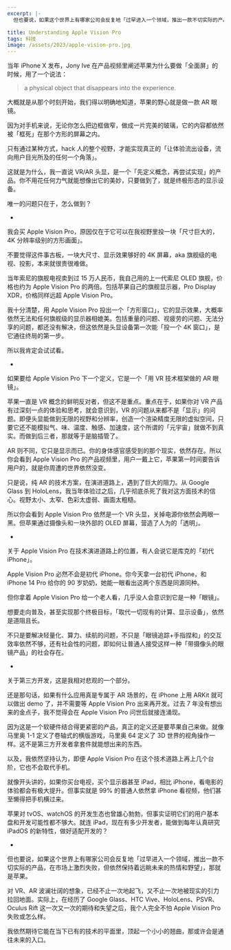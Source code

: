 ```yaml
---
excerpt: |-
  但也要说，如果这个世界上有哪家公司会反复地「过早进入一个领域，推出一款不切实际的产品，在市场上激烈失败，但依然保持着远眺未来的热情和野望」，那就是苹果。

title: Understanding Apple Vision Pro
tags: 科技
image: /assets/2023/apple-vision-pro.jpg
---
```


当年 iPhone X 发布，Jony Ive 在产品视频里阐述苹果为什么要做「全面屏」的时候，用了一个说法：

> a physical object that disappears into the experience.

大概就是从那个时刻开始，我们得以明确地知道，苹果的野心就是做一款 AR 眼镜。

因为对手机来说，无论你怎么把边框做窄，做成一片完美的玻璃，它的内容都依然被「框死」在那个方形的屏幕之内。

只有通过某种方式，hack 人的整个视野，才能实现真正的「让体验流出设备，流向用户目光所及的任何一个角落」。

这就是为什么，我一直说 VR/AR 头显，是一个「先定义概念，再尝试实现」的产品。你不用花任何力气就能想像出它的美妙，只要做到了，就是终极形态的显示设备。

唯一的问题只在于，怎么做到？

-

我会买 Apple Vision Pro，原因仅在于它可以在我视野里投一块「尺寸巨大的，4K 分辨率级别的方形画面」。

不要觉得这件事古板，一块大尺寸、显示效果够好的 4K 屏幕，aka 旗舰级的电视、投影，本来就很贵很难做。

当年索尼的旗舰电视卖到过 15 万人民币，我自己用的上一代索尼 OLED 旗舰，价格也约为 Apple Vision Pro 的两倍。包括苹果自己的旗舰显示器，Pro Display XDR，价格同样远超 Apple Vision Pro。

我十分清楚，用 Apple Vision Pro 投出一个「方形窗口」，它的显示效果，大概率依然无法和任何旗舰级的显示器相媲美。包括重量的问题、视疲劳的问题、无法分享的问题，都还没有解决，但这依然是头显设备第一次能「投一个 4K 窗口」，是它通往终局的第一步。

所以我肯定会试试看。

-

如果要给 Apple Vision Pro 下一个定义，它是一个「用 VR 技术框架做的 AR 眼镜」。

苹果一直是 VR 概念的鲜明反对者，但这不是重点。重点在于，如果你对 VR 产品有过深刻一点的体验和思考，就会意识到，VR 的问题从来都不是「显示」的问题。即便头显能做到无限的视野和分辨率，创造一个渲染精度无限的虚拟空间，只要它还不能模拟气、味、温度、触感、加速度，这个所谓的「元宇宙」就做不到真实。而做到后三者，那就等于是脑插管了。

AR 则不同，它只是显示而已。你的身体感官感受到的那个现实，依然存在。所以你会看到 Apple Vision Pro 的产品视频里，用户一戴上它，苹果第一时间要告诉用户的，就是你周遭的世界依然没变。

只是说，纯 AR 的技术方案，在演进道路上，遇到了巨大的阻力。从 Google Glass 到 HoloLens，我当年体验过之后，几乎彻底杀死了我对这方面技术的信心。视野太小、太窄、色彩太虚弱、画面太粗糙。

所以你会看到 Apple Vision Pro 依然是一个 VR 头显，关掉电源你依然会两眼一黑。但苹果通过摄像头和一块外部的 OLED 屏幕，营造了人为的「透明」。

-

关于 Apple Vision Pro 在技术演进道路上的位置，有人会说它是库克的「初代 iPhone」。

Apple Vision Pro 必然不会是初代 iPhone。你今天拿一台初代 iPhone，和 iPhone 14 Pro 给你的 90 岁奶奶，她能一眼看出这两个东西是同源同种。

但你拿着 Apple Vision Pro 给一个老人看，几乎没人会意识到它是一种「眼镜」。

想要走向普及，甚至实现那个终极目标，「取代一切现有的计算、显示设备」，依然是道阻且长。

不只是要解决轻量化、算力、续航的问题，不只是「眼镜追踪+手指捏和」的交互效率依然不够，还有社会性的问题，即如何让普通人接受这样一种「带摄像头的眼镜产品」的社会存在。

-

关于第三方开发，这是我相对悲观的一个部分。

还是那句话，如果有什么应用真是专属于 AR 场景的，在 iPhone 上用 ARKit 就可以做出 demo 了，并不需要等 Apple Vision Pro 出来再开发。过去 7 年没有想出来的金点子，我不觉得会在 Apple Vision Pro 问世后就接连涌现。

因为这是一个软硬件结合得更紧密的产品，真正的定义还是要苹果自己来做。就像马里奥 1-1 定义了卷轴式的横版游戏，马里奥 64 定义了 3D 世界的视角操作一样。这不是第三方开发者拿套件就能想出来的东西。

以及，我依然坚持认为，即便 Apple Vision Pro 在这个技术道路上再上几个台阶，它也不会取代手机。

就像开头讲的，如果你买台电视，买个显示器甚至 iPad，相比 iPhone，看电影的体验都会有极大提升。但事实就是 99% 的普通人依然拿 iPhone 看视频，他们甚至懒得把手机横过来。

苹果对 tvOS、watchOS 的开发生态也曾雄心勃勃，但事实证明它们的用户基本盘和开发可能性都不够大。就连 iPad，现在有多少开发者，能做到每年认真研究 iPadOS 的新特性，做好适配开发的？

-

但也要说，如果这个世界上有哪家公司会反复地「过早进入一个领域，推出一款不切实际的产品，在市场上激烈失败，但依然保持着远眺未来的热情和野望」，那就是苹果。

对 VR、AR 波澜壮阔的想象，已经不止一次地起飞，又不止一次地被现实的引力拉回地面。实际上，在经历了 Google Glass、HTC Vive、HoloLens、PSVR、Oculus Rift 这一次又一次的期待和失望之后，我个人完全不怕 Apple Vision Pro 失败或怎么样。

我依然期待它能在当下已有的技术的平面里，顶起一个小小的翘曲，那或许会是通往未来的入口。